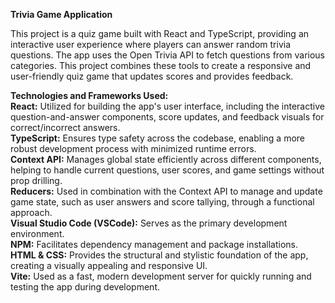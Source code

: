<b> Trivia Game Application</b> 

This project is a quiz game built with React and TypeScript, providing an interactive user experience where players can answer random trivia questions. The app uses the Open Trivia API to fetch questions from various categories. This project combines these tools to create a responsive and user-friendly quiz game that updates scores and provides feedback. 

<b> Technologies and Frameworks Used: </b>  <br /> 
<b> React:</b> Utilized for building the app's user interface, including the interactive question-and-answer components, score updates, and feedback visuals for correct/incorrect answers. <br /> 
<b> TypeScript:</b> Ensures type safety across the codebase, enabling a more robust development process with minimized runtime errors. <br /> 
<b> Context API:</b> Manages global state efficiently across different components, helping to handle current questions, user scores, and game settings without prop drilling. <br /> 
<b> Reducers:</b> Used in combination with the Context API to manage and update game state, such as user answers and score tallying, through a functional approach. <br /> 
<b> Visual Studio Code (VSCode):</b> Serves as the primary development environment. <br /> 
<b>NPM:</b> Facilitates dependency management and package installations. <br /> 
<b>HTML & CSS:</b> Provides the structural and stylistic foundation of the app, creating a visually appealing and responsive UI. <br /> 
<b>Vite:</b> Used as a fast, modern development server for quickly running and testing the app during development. <br /> 







